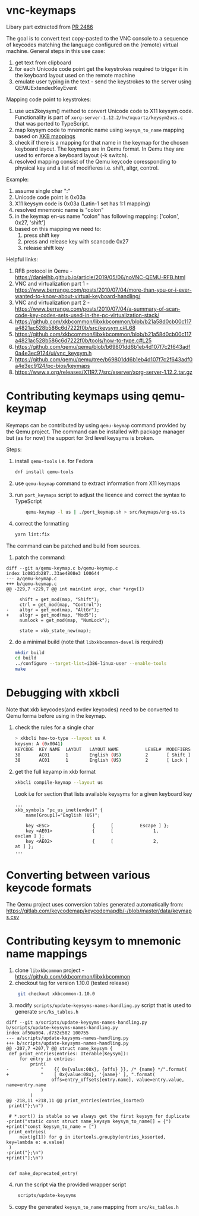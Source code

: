 # vnc-keymaps

Libary part extracted from [PR 2486](https://github.com/kubevirt-ui/kubevirt-plugin/pull/2486)

The goal is to convert text copy-pasted to the VNC console to a sequence of keycodes matching the language configured on the (remote) virtual machine. 
General steps in this use case:
1. get text from clipboard
2. for each Unicode code point get the keystrokes required to trigger it in the keyboard layout used on the remote machine
3. emulate user typing in the text - send the keystrokes to the server using QEMUExtendedKeyEvent

Mapping code point to keystrokes:

1. use ucs2keysym() method to convert Unicode code to X11 keysym code. Functionality is part of `xorg-server-1.12.2/hw/xquartz/keysym2ucs.c` that was ported to TypeScript.
2. map keysym code to mnemonic name using `keysym_to_name` mapping based on [XKB mappings](https://github.com/xkbcommon/libxkbcommon/blob/master/src/ks_tables.h)
3. check if there is a mapping for that name in the keymap for the chosen keyboard layout. The keymaps are in Qemu format. In Qemu they are used to enforce a keyboard layout (-k switch).
4. resolved mapping consist of the Qemu keycode coressponding to physical key and a list of modifieres i.e. shift, altgr, control.

Example:

1. assume single char ":"
2. Unicode code point is 0x03a
3. X11 keysym code is 0x03a (Latin-1 set has 1:1 mapping)
4. resolved mnemonic name is "colon"
5. in the keymap en-us name "colon" has following mapping: ['colon', 0x27, 'shift']
6. based on this mapping we need to:
   1. press shift key
   2. press and release key with scancode 0x27
   3. release shift key


Helpful links:
1. RFB protocol in Qemu - https://danielhb.github.io/article/2019/05/06/noVNC-QEMU-RFB.html
2. VNC and virtualization part 1 - https://www.berrange.com/posts/2010/07/04/more-than-you-or-i-ever-wanted-to-know-about-virtual-keyboard-handling/
3. VNC and virtualization part 2 -https://www.berrange.com/posts/2010/07/04/a-summary-of-scan-code-key-codes-sets-used-in-the-pc-virtualization-stack/
2. https://github.com/xkbcommon/libxkbcommon/blob/b21a58d0cb00c117a4821ac528b586c6d7222f0b/src/keysym.c#L68
3. https://github.com/xkbcommon/libxkbcommon/blob/b21a58d0cb00c117a4821ac528b586c6d7222f0b/tools/how-to-type.c#L25
4. https://github.com/qemu/qemu/blob/b69801dd6b1eb4d107f7c2f643adf0a4e3ec9124/ui/vnc_keysym.h
5. https://github.com/qemu/qemu/tree/b69801dd6b1eb4d107f7c2f643adf0a4e3ec9124/pc-bios/keymaps
6. https://www.x.org/releases/X11R7.7/src/xserver/xorg-server-1.12.2.tar.gz


# Contributing keymaps using qemu-keymap

Keymaps can be contributed by using `qemu-keymap` command provided by the Qemu project.
The command can be installed with package manager but (as for now) the support for 3rd level keysyms is broken.

Steps:
1. install `qemu-tools` i.e. for Fedora
    ```bash
    dnf install qemu-tools
    ```
2. use `qemu-keymap` command to extract information from X11 keymaps
    
3. run `port_keymaps` script to adjust the licence and correct the syntax to TypeScript
    
    ```bash
        qemu-keymap -l us | ./port_keymap.sh > src/keymaps/eng-us.ts
    ```
4. correct the formatting
    ```bash
    yarn lint:fix
    ```
The command can be patched and build from sources.
1. patch the command:
```
diff --git a/qemu-keymap.c b/qemu-keymap.c
index 1c081db287..33ae4808e3 100644
--- a/qemu-keymap.c
+++ b/qemu-keymap.c
@@ -229,7 +229,7 @@ int main(int argc, char *argv[])
 
     shift = get_mod(map, "Shift");
     ctrl = get_mod(map, "Control");
-    altgr = get_mod(map, "AltGr");
+    altgr = get_mod(map, "Mod5");
     numlock = get_mod(map, "NumLock");
 
     state = xkb_state_new(map);
```
2. do a minimal build (note that `libxkbcommon-devel` is required)
    ```bash
    mkdir build
    cd build
    ../configure --target-list=i386-linux-user --enable-tools
    make
    ```

# Debugging with xkbcli
Note that xkb keycodes(and evdev keycodes) need to be converted to Qemu forma before using in the keymap.

1. check the rules for a single char 
    ```bash
    > xkbcli how-to-type --layout us A
    keysym: A (0x0041)
    KEYCODE  KEY NAME  LAYOUT   LAYOUT NAME          LEVEL#  MODIFIERS
    38       AC01      1        English (US)         2       [ Shift ]
    38       AC01      1        English (US)         2       [ Lock ]
    ```
2. get the full keyamp in xkb format
    ```bash
    xkbcli compile-keymap --layout us    
    ```
    Look i.e for section that lists available keysyms for a given keyboard key
    ```
    ...
    xkb_symbols "pc_us_inet(evdev)" {
        name[Group1]="English (US)";

        key <ESC>                {      [          Escape ] };
        key <AE01>               {      [               1,          exclam ] };
        key <AE02>               {      [               2,              at ] };
    ...

    ```
# Converting between various keycode formats
The Qemu project uses conversion tables generated automatically from:
https://gitlab.com/keycodemap/keycodemapdb/-/blob/master/data/keymaps.csv

# Contributing keysym to mnemonic name mappings

1. clone `libxkbcommon` project - https://github.com/xkbcommon/libxkbcommon
2. checkout tag for version 1.10.0 (tested release)
    ```bash
     git checkout xkbcommon-1.10.0
    ```
3. modify `scripts/update-keysyms-names-handling.py` script that is used to generate `src/ks_tables.h`
```
diff --git a/scripts/update-keysyms-names-handling.py b/scripts/update-keysyms-names-handling.py
index af50a004..d732c582 100755
--- a/scripts/update-keysyms-names-handling.py
+++ b/scripts/update-keysyms-names-handling.py
@@ -207,7 +207,7 @@ struct name_keysym {
 def print_entries(entries: Iterable[Keysym]):
     for entry in entries:
         print(
-            "    {{ 0x{value:08x}, {offs} }}, /* {name} */".format(
+            "    [ 0x{value:08x}, '{name}' ], ".format(
                 offs=entry_offsets[entry.name], value=entry.value, name=entry.name
             )
         )
@@ -218,11 +218,11 @@ print_entries(entries_isorted)
 print("};\n")
 
 # *.sort() is stable so we always get the first keysym for duplicate
-print("static const struct name_keysym keysym_to_name[] = {")
+print("const keysym_to_name = [")
 print_entries(
     next(g[1]) for g in itertools.groupby(entries_kssorted, key=lambda e: e.value)
 )
-print("};\n")
+print("];\n")
 
 
 def make_deprecated_entry(
```
4. run the script via the provided wrapper script
    ```bash
     scripts/update-keysyms
    ```
5. copy the generated `keysym_to_name` mapping from `src/ks_tables.h`
